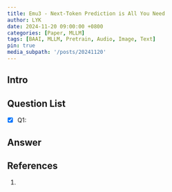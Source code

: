 ```yaml
---
title: Emu3 - Next-Token Prediction is All You Need
author: LYK
date: 2024-11-20 09:00:00 +0800
categories: [Paper, MLLM]
tags: [BAAI, MLLM, Pretrain, Audio, Image, Text]
pin: true
media_subpath: '/posts/20241120'
---
```


## Intro


## Question List
- [x] Q1: 

## Answer

## References
1. 
